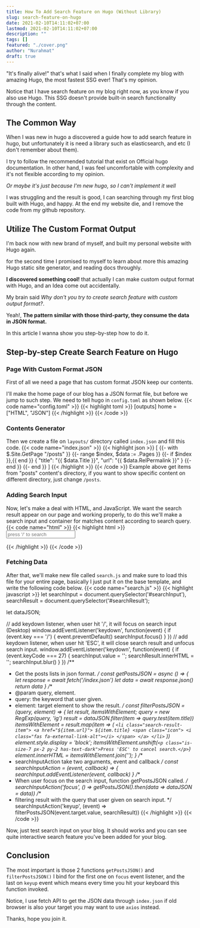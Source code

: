 ```yaml
---
title: How To Add Search Feature on Hugo (Without Library)
slug: search-feature-on-hugo
date: 2021-02-10T14:11:02+07:00
lastmod: 2021-02-10T14:11:02+07:00
description: ""
tags: []
featured: "./cover.png"
author: "Nurahmat"
draft: true
---
```

"It's finally alive!" that's what I said when I finally complete my blog
with amazing Hugo, the most fastest SSG ever! That's my opinion.

Notice that I have search feature on my blog right now, as you know if
you also use Hugo. This SSG doesn't provide built-in search functionality
through the content.

## The Common Way
When I was new in hugo a discovered a guide how to add search feature in
hugo, but unfortunately it is need a library such as elasticsearch, and
etc (I don't remember about them).

I try to follow the recommended tutorial that exist on Official hugo
documentation. In other hand, I was feel uncomfortable with complexity and
it's not flexible according to my opinion.

_Or maybe it's just because I'm new hugo, so I can't implement it well_

I was struggling and the result is good, I can searching through my first
blog built with Hugo, and happy. At the end my website die, and I remove
the code from my github repository.

## Utilize The Custom Format Output
I'm back now with new brand of myself, and built my personal website with
Hugo again.

for the second time I promised to myself to learn about more this
amazing Hugo static site generator, and reading docs throughly.

**I discovered something cool!** that actually I can make custom output
format with Hugo, and an Idea come out accidentally.

My brain said _Why don't you try to create search feature with custom
output format?_. 

Yeah!, **The pattern similar with those third-party, they
consume the data in JSON format.**

In this article I wanna show you step-by-step how to do it.

## Step-by-step Create Search Feature on Hugo
### Page With Custom Format JSON
First of all we need a page that has custom format JSON keep our
contents. 

I'll make the home page of our blog has a JSON format file, but before we
jump to such step. We need to tell hugo in `config.toml` as shown below.
{{< code name="config.toml" >}}
{{< highlight toml >}}
[outputs]
    home = ["HTML", "JSON"]
{{< /highlight >}}
{{< /code >}}

### Contents Generator
Then we create a file on `layouts/` directory called `index.json` and fill
this code.
{{< code name="index.json" >}}
{{< highlight json >}}
[
  {{- with $.Site.GetPage "/posts" }}
    {{- range $index, $data := .Pages }}
    {{- if $index }},{{ end }}
    {
      "title": "{{ $data.Title  }}",
      "url": "{{ $data.RelPermalink }}"
    }
    {{- end }}
  {{- end }}
]
{{< /highlight >}}
{{< /code >}}
Example above get items from "posts" content's directory, if you want to
show specific content on different directory, just change `/posts`.

### Adding Search Input
Now, let's make a deal with HTML, and JavaScript. We want the search result
appear on our page and working properly, to do this we'll make a search input and
container for matches content according to search query.
{{< code name="html" >}}
{{< highlight html >}}
<input class="input" id="searchInput" type="text" placeholder="press '/' to search">
<ul id="searchResult">
  <!-- the search result will appear here -->
</ul>
{{< /highlight >}}
{{< /code >}}

### Fetching Data
After that, we'll make new file called `search.js` and make sure to load
this file for your entire page, basically I just put it on the base
template, and write the following code below.
{{< code name="search.js" >}}
{{< highlight javascript >}}
let searchInput = document.querySelector('#searchInput'),
    searchResult = document.querySelector('#searchResult');

let dataJSON;

// add keydown listener, when user hit '/', it will focus on search input (Desktop)
window.addEventListener('keydown', function(event) {
    if (event.key === '/') {
        event.preventDefault()
        searchInput.focus()
    }
})
// add keydown listener, when user hit 'ESC', it will close search result and unfocus search input.
window.addEventListener('keydown', function(event) {
    if (event.keyCode === 27)
    {
        searchInput.value = '';
        searchResult.innerHTML = '';
        searchInput.blur()
    }
})
/**
 * Get the posts lists in json format.
 */
const getPostsJSON = async () => {
    let response = await fetch('/index.json')
    let data = await response.json()
    return data
}
/**
 * @param query, element.
 * query: the keyword that user given.
 * element: target element to show the result.
 */
const filterPostsJSON = (query, element) => {
    let result, itemsWithElement;
    query = new RegExp(query, 'ig')
    result = dataJSON.filter(item => query.test(item.title))
    itemsWithElement = result.map(item => (
        `<li class="search-result-item">
            <a href="${item.url}">
                ${item.title}
                <span class="icon">
                    <i class="fas fa-external-link-alt"></i>
                </span>
            </a>
        </li>`
    ))
    element.style.display = 'block';
    itemsWithElement.unshift(`<p class="is-size-7 px-2 py-2 has-text-dark">Press 'ESC' to cancel search.</p>`)
    element.innerHTML = itemsWithElement.join('');
}
/**
 * searchInputAction take two arguments, event and callback
 */ 
const searchInputAction = (event, callback) => {
    searchInput.addEventListener(event, callback)
}
/**
 * When user focus on the search input, function getPostsJSON called.
 */
searchInputAction('focus', () => getPostsJSON().then(data => dataJSON = data))
/**
 * filtering result with the query that user given on search input.
 */
searchInputAction('keyup', (event) => filterPostsJSON(event.target.value, searchResult))
{{< /highlight >}}
{{< /code >}}

Now, just test search input on your blog. It should works and you can see
quite interactive search feature you've been added for your blog.

## Conclusion
The most important is those 2 functions `getPostsJSON()` and
`filterPostsJSON()` I bind for the first one on `focus` event listener, and
the last on `keyup` event which means every time you hit your keyboard this
function invoked.

Notice, I use fetch API to get the JSON data through `index.json` if old
browser is also your target you may want to use `axios` instead.

Thanks, hope you join it.
